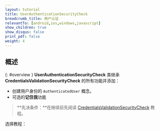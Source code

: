 ```yaml
---
layout: tutorial
title: UserAuthenticationSecurityCheck
breadcrumb_title: 用户认证
relevantTo: [android,ios,windows,javascript]
show_children: true
show_disqus: false
print_pdf: false
weight: 4
---
```

<!-- NLS_CHARSET=UTF-8 -->
## 概述
{: #overview }
**UserAuthenticationSecurityCheck** 类继承 **CredentialsValidationSecurityCheck** 的所有功能并添加：

- 创建用户身份的 `AuthenticatedUser` 概念。
- 可选的**记住我**功能

> **先决条件：**在继续前先阅读 [CredentialsValidationSecurityCheck](../credentials-validation) 教程。

选择教程：
